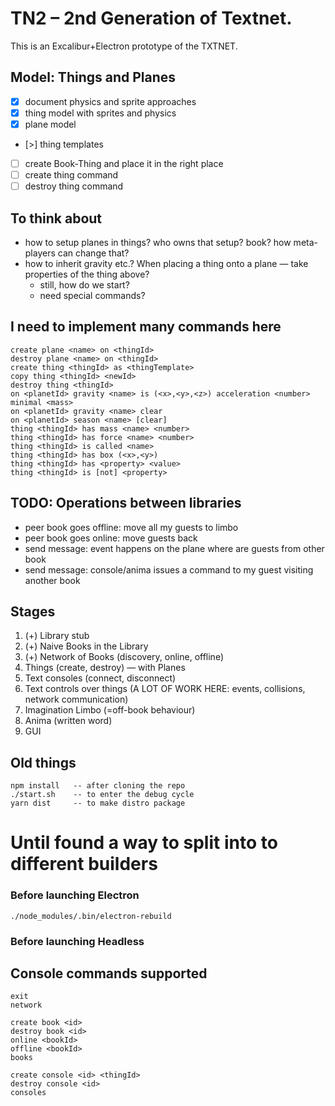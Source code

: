 # TN2 – 2nd Generation of Textnet.

This is an Excalibur+Electron prototype of the TXTNET.


## Model: Things and Planes
* [x] document physics and sprite approaches
* [x] thing model with sprites and physics
* [x] plane model
* [>] thing templates
* [ ] create Book-Thing and place it in the right place
* [ ] create thing command
* [ ] destroy thing command

## To think about

* how to setup planes in things? who owns that setup? book? how meta-players can change that?
* how to inherit gravity etc.? When placing a thing onto a plane — take properties of the thing above?
    * still, how do we start?
    * need special commands?

I need to implement many commands here
--------------------------------------
    create plane <name> on <thingId>
    destroy plane <name> on <thingId>
    create thing <thingId> as <thingTemplate>
    copy thing <thingId> <newId>
    destroy thing <thingId>
    on <planetId> gravity <name> is (<x>,<y>,<z>) acceleration <number> minimal <mass>
    on <planetId> gravity <name> clear
    on <planetId> season <name> [clear]
    thing <thingId> has mass <name> <number>
    thing <thingId> has force <name> <number>
    thing <thingId> is called <name>
    thing <thingId> has box (<x>,<y>)
    thing <thingId> has <property> <value>
    thing <thingId> is [not] <property>







## TODO: Operations between libraries
- peer book goes offline: move all my guests to limbo
- peer book goes online: move guests back
- send message: event happens on the plane where are guests from other book
- send message: console/anima issues a command to my guest visiting another book



## Stages
1. (+) Library stub
2. (+) Naive Books in the Library
3. (+) Network of Books (discovery, online, offline)
5. Things (create, destroy) — with Planes
6. Text consoles (connect, disconnect)
7. Text controls over things (A LOT OF WORK HERE: events, collisions, network communication)
8. Imagination Limbo (=off-book behaviour)
9. Anima (written word)
10. GUI


## Old things
    npm install   -- after cloning the repo
    ./start.sh    -- to enter the debug cycle
    yarn dist     -- to make distro package

# Until found a way to split into to different builders
### Before launching Electron
    ./node_modules/.bin/electron-rebuild
### Before launching Headless


## Console commands supported
    exit
    network

    create book <id>
    destroy book <id>
    online <bookId>
    offline <bookId>
    books

    create console <id> <thingId>
    destroy console <id>
    consoles

